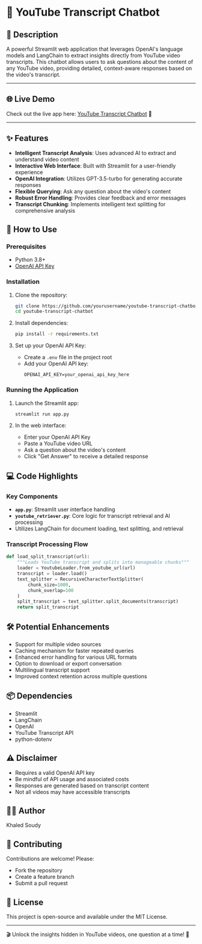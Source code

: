 # 🎥 YouTube Transcript Chatbot

## 📖 Description
A powerful Streamlit web application that leverages OpenAI's language models and LangChain to extract insights directly from YouTube video transcripts. This chatbot allows users to ask questions about the content of any YouTube video, providing detailed, context-aware responses based on the video's transcript.


---

## 🌐 Live Demo
Check out the live app here: [YouTube Transcript Chatbot](https://youtube-transcript-chatbot-langchain-256oa2kv437oq6xpaqsfs3.streamlit.app/) 🚀

---


## ✨ Features
- **Intelligent Transcript Analysis**: Uses advanced AI to extract and understand video content
- **Interactive Web Interface**: Built with Streamlit for a user-friendly experience
- **OpenAI Integration**: Utilizes GPT-3.5-turbo for generating accurate responses
- **Flexible Querying**: Ask any question about the video's content
- **Robust Error Handling**: Provides clear feedback and error messages
- **Transcript Chunking**: Implements intelligent text splitting for comprehensive analysis

## 🚀 How to Use
### Prerequisites
- Python 3.8+
- [OpenAI API Key](https://platform.openai.com/signup)

### Installation
1. Clone the repository:
   ```bash
   git clone https://github.com/yourusername/youtube-transcript-chatbot.git
   cd youtube-transcript-chatbot
   ```

2. Install dependencies:
   ```bash
   pip install -r requirements.txt
   ```

3. Set up your OpenAI API Key:
   - Create a `.env` file in the project root
   - Add your OpenAI API key:
     ```
     OPENAI_API_KEY=your_openai_api_key_here
     ```

### Running the Application
1. Launch the Streamlit app:
   ```bash
   streamlit run app.py
   ```

2. In the web interface:
   - Enter your OpenAI API Key
   - Paste a YouTube video URL
   - Ask a question about the video's content
   - Click "Get Answer" to receive a detailed response

## 💻 Code Highlights
### Key Components
- **`app.py`**: Streamlit user interface handling
- **`youtube_retriever.py`**: Core logic for transcript retrieval and AI processing
- Utilizes LangChain for document loading, text splitting, and retrieval

### Transcript Processing Flow
```python
def load_split_transcript(url):
    """Loads YouTube transcript and splits into manageable chunks"""
    loader = YoutubeLoader.from_youtube_url(url)
    transcript = loader.load()
    text_splitter = RecursiveCharacterTextSplitter(
        chunk_size=1000, 
        chunk_overlap=100
    )
    split_transcript = text_splitter.split_documents(transcript)
    return split_transcript
```

## 🛠️ Potential Enhancements
- Support for multiple video sources
- Caching mechanism for faster repeated queries
- Enhanced error handling for various URL formats
- Option to download or export conversation
- Multilingual transcript support
- Improved context retention across multiple questions

## 📦 Dependencies
- Streamlit
- LangChain
- OpenAI
- YouTube Transcript API
- python-dotenv

## ⚠️ Disclaimer
- Requires a valid OpenAI API key
- Be mindful of API usage and associated costs
- Responses are generated based on transcript content
- Not all videos may have accessible transcripts

## 👨‍💻 Author
Khaled Soudy

## 🤝 Contributing
Contributions are welcome! Please:
- Fork the repository
- Create a feature branch
- Submit a pull request

## 📄 License
This project is open-source and available under the MIT License.

---
🎬 Unlock the insights hidden in YouTube videos, one question at a time! 🤖